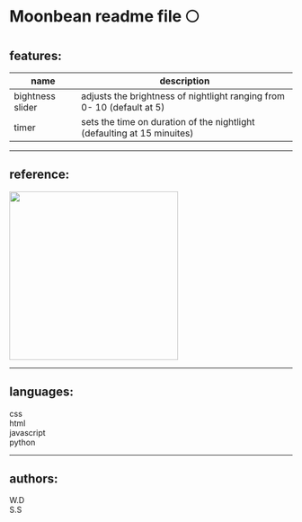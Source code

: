 
# Moonbean readme file :full_moon:


## features:
| name  | description  |
|---|---|
| bightness slider  |adjusts the brightness of nightlight ranging from 0- 10 (default at 5)   |
| timer  | sets the time on duration of the nightlight (defaulting at 15 minuites)  |

***
## reference:

<img src="https://github.com/user-attachments/assets/3424f94c-e307-4851-9bac-ef07b2be5ae5" width="300">

***
## languages:
css\
html\
javascript\
python

***
## authors:
 W.D\
 S.S


